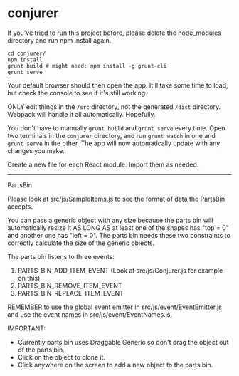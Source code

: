 # conjurer

If you've tried to run this project before, please delete the node_modules directory and run npm install again.


```
cd conjurer/
npm install
grunt build # might need: npm install -g grunt-cli
grunt serve
```

Your default browser should then open the app. It'll take some time to load, but check the console to see if it's still working.

ONLY edit things in the `/src` directory, not the generated `/dist` directory. Webpack will handle it all automatically. Hopefully.

You don't have to manually `grunt build` and `grunt serve` every time. Open two terminals in the `conjurer` directory, and run `grunt watch` in one and `grunt serve` in the other. The app will now automatically update with any changes you make.

Create a new file for each React module. Import them as needed.

***

PartsBin 

Please look at src/js/SampleItems.js to see the format of data the PartsBin accepts.

You can pass a generic object with any size because the parts bin will automatically resize it AS LONG AS at least one of the shapes has "top = 0" and another one has "left = 0". The parts bin needs these two constraints to correctly calculate the size of the generic objects.

The parts bin listens to three events:
1. PARTS_BIN_ADD_ITEM_EVENT (Look at src/js/Conjurer.js for example on this)
2. PARTS_BIN_REMOVE_ITEM_EVENT
3. PARTS_BIN_REPLACE_ITEM_EVENT

REMEMBER to use the global event emitter in src/js/event/EventEmitter.js and use the event names in src/js/event/EventNames.js.

IMPORTANT: 
- Currently parts bin uses Draggable Generic so don't drag the object out of the parts bin.
- Click on the object to clone it.
- Click anywhere on the screen to add a new object to the parts bin.